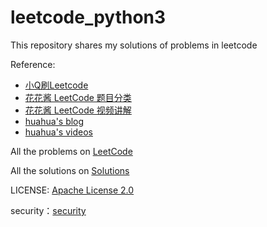 # leetcode_python3
This repository shares my solutions of problems in leetcode 

Reference:
- [小Q刷Leetcode](https://www.youtube.com/playlist?list=PLF5udHQZfhINA6hnR2TFv3MIsr-Ddg1D2)
- [花花酱 LeetCode 题目分类 ](https://docs.google.com/spreadsheets/d/1SbpY-04Cz8EWw3A_LBUmDEXKUMO31DBjfeMoA0dlfIA/edit?usp=sharing)
- [花花酱 LeetCode 视频讲解](https://docs.google.com/spreadsheets/d/1HV-iKgYJL4DpSOX1M-HcYG1cmz5CQxoduLOdEoTnIXo/edit?usp=sharing)
- [huahua's blog](https://zxi.mytechroad.com/blog/)
- [huahua's videos](https://www.youtube.com/user/xxfflower/playlists)


All the problems on [LeetCode](https://leetcode.com/problemset/all/)  

All the solutions on [Solutions](https://github.com/Jian-Chueng/leetcode_python3/tree/master/Solutions)

LICENSE: [Apache License 2.0](https://github.com/Jian-Chueng/leetcode_python3/blob/master/LICENSE)

security：[security](https://github.com/Jian-Chueng/leetcode_python3/blob/master/SECURITY.md)
